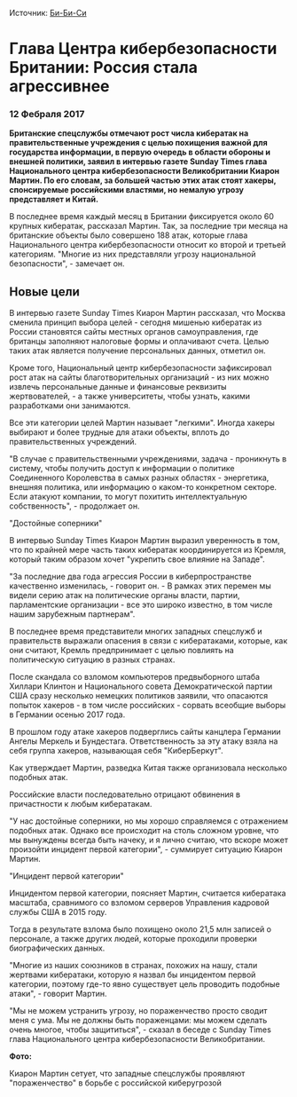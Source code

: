 Источник: [Би-Би-Си](http://www.bbc.com/russian/news-38948387)

# Глава Центра кибербезопасности Британии: Россия стала агрессивнее

### 12 Фебраля 2017

**Британские спецслужбы отмечают рост числа кибератак на правительственные учреждения с целью похищения важной для государства информации, в первую очередь в области обороны и внешней политики, заявил в интервью газете Sunday Times глава Национального центра кибербезопасности Великобритании Киарон Мартин. По его словам, за большей частью этих атак стоят хакеры, спонсируемые российскими властями, но немалую угрозу представляет и Китай.**

В последнее время каждый месяц в Британии фиксируется около 60 крупных кибератак, рассказал Мартин. Так, за последние три месяца на британские объекты было совершено 188 атак, которые глава Национального центра кибербезопасности относит ко второй и третьей категориям. "Многие из них представляли угрозу национальной безопасности", - замечает он.

## Новые цели

В интервью газете Sunday Times Киарон Мартин рассказал, что Москва сменила принцип выбора целей - сегодня мишенью кибератак из России становятся сайты местных органов самоуправления, где британцы заполняют налоговые формы и оплачивают счета. Целью таких атак является получение персональных данных, отметил он.

Кроме того, Национальный центр кибербезопасности зафиксировал рост атак на сайты благотворительных организаций - из них можно извлечь персональные данные и финансовые реквизиты жертвователей, - а также университеты, чтобы узнать, какими разработками они занимаются.

Все эти категории целей Мартин называет "легкими". Иногда хакеры выбирают и более трудные для атаки объекты, вплоть до правительственных учреждений.

"В случае с правительственными учреждениями, задача - проникнуть в систему, чтобы получить доступ к информации о политике Соединенного Королевства в самых разных областях - энергетика, внешняя политика, или информацию о каком-то конкретном секторе. Если атакуют компании, то могут похитить интеллектуальную собственность", - продолжает он.

"Достойные соперники"

В интервью Sunday Times Киарон Мартин выразил уверенность в том, что по крайней мере часть таких кибератак координируется из Кремля, который таким образом хочет "укрепить свое влияние на Западе".

"За последние два года агрессия России в киберпространстве качественно изменилась, - говорит он. - В рамках этих перемен мы видели серию атак на политические органы власти, партии, парламентские организации - все это широко известно, в том числе нашим зарубежным партнерам".

В последнее время представители многих западных спецслужб и правительств выражали опасения в связи с кибератаками, которые, как они считают, Кремль предпринимает с целью повлиять на политическую ситуацию в разных странах.

После скандала со взломом компьютеров предвыборного штаба Хиллари Клинтон и Национального совета Демократической партии США сразу несколько немецких политиков заявили, что опасаются попыток хакеров - в том числе российских - сорвать всеобщие выборы в Германии осенью 2017 года.

В прошлом году атаке хакеров подверглись сайты канцлера Германии Ангелы Меркель и Бундестага. Ответственность за эту атаку взяла на себя группа хакеров, называющая себя "КиберБеркут".

Как утверждает Мартин, разведка Китая также организовала несколько подобных атак.

Российские власти последовательно отрицают обвинения в причастности к любым кибератакам.

"У нас достойные соперники, но мы хорошо справляемся с отражением подобных атак. Однако все происходит на столь сложном уровне, что мы вынуждены всегда быть начеку, и я лично считаю, что вскоре может произойти инцидент первой категории", - суммирует ситуацию Киарон Мартин.

"Инцидент первой категории"

Инцидентом первой категории, поясняет Мартин, считается кибератака масштаба, сравнимого со взломом серверов Управления кадровой службы США в 2015 году.

Тогда в результате взлома было похищено около 21,5 млн записей о персонале, а также других людей, которые проходили проверки биографических данных.

"Многие из наших союзников в странах, похожих на нашу, стали жертвами кибератаки, которую я назвал бы инцидентом первой категории, поэтому где-то явно существует цель проводить подобные атаки", - говорит Мартин.

"Мы не можем устранить угрозу, но пораженчество просто сводит меня с ума. Мы не должны быть пораженцами: мы можем сделать очень многое, чтобы защититься", - сказал в беседе с Sunday Times глава Национального центра кибербезопасности Великобритании.

**Фото:**

Киарон Мартин сетует, что западные спецслужбы проявляют "пораженчество" в борьбе с российской киберугрозой